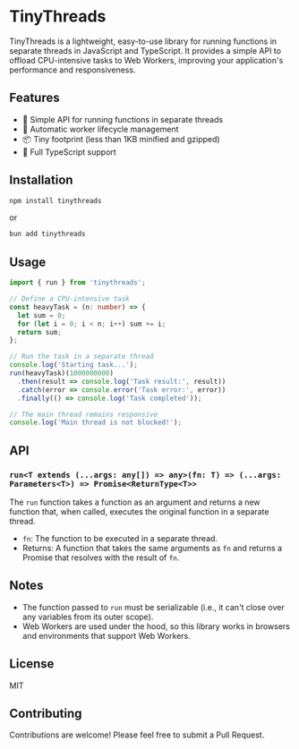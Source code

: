 # TinyThreads

TinyThreads is a lightweight, easy-to-use library for running functions in separate threads in JavaScript and TypeScript. It provides a simple API to offload CPU-intensive tasks to Web Workers, improving your application's performance and responsiveness.

## Features

- 🚀 Simple API for running functions in separate threads
- 🔄 Automatic worker lifecycle management
- 📦 Tiny footprint (less than 1KB minified and gzipped)
- 📘 Full TypeScript support

## Installation

```bash
npm install tinythreads
```

or

```bash
bun add tinythreads
```

## Usage

```typescript
import { run } from 'tinythreads';

// Define a CPU-intensive task
const heavyTask = (n: number) => {
  let sum = 0;
  for (let i = 0; i < n; i++) sum += i;
  return sum;
};

// Run the task in a separate thread
console.log('Starting task...');
run(heavyTask)(1000000000)
  .then(result => console.log('Task result:', result))
  .catch(error => console.error('Task error:', error))
  .finally(() => console.log('Task completed'));

// The main thread remains responsive
console.log('Main thread is not blocked!');
```

## API

### `run<T extends (...args: any[]) => any>(fn: T) => (...args: Parameters<T>) => Promise<ReturnType<T>>`

The `run` function takes a function as an argument and returns a new function that, when called, executes the original function in a separate thread.

- `fn`: The function to be executed in a separate thread.
- Returns: A function that takes the same arguments as `fn` and returns a Promise that resolves with the result of `fn`.

## Notes

- The function passed to `run` must be serializable (i.e., it can't close over any variables from its outer scope).
- Web Workers are used under the hood, so this library works in browsers and environments that support Web Workers.

## License

MIT

## Contributing

Contributions are welcome! Please feel free to submit a Pull Request.
